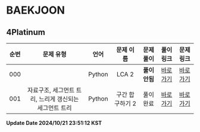 # BAEKJOON

## 4Platinum

| 순번 | 문제 유형 | 언어 | 문제 이름 | 문제 풀이 | 풀이 링크 | 문제 링크 |
| :--: |:--: |:--: |:--: |:--: |:--: |:--: |
|000||Python|LCA 2|**풀이안됨**|[바로가기](https://github.com/westreed/ProgrammersAlgorithm/blob/main/BAEKJOON/4Platinum/LCA%202%20X.py)|[바로가기](https://www.acmicpc.net/problem/11438)|
|001|자료구조, 세그먼트 트리, 느리게 갱신되는 세그먼트 트리|Python|구간 합 구하기 2|풀이완료|[바로가기](https://github.com/westreed/ProgrammersAlgorithm/blob/main/BAEKJOON/4Platinum/%EA%B5%AC%EA%B0%84%20%ED%95%A9%20%EA%B5%AC%ED%95%98%EA%B8%B0%202.py)|[바로가기](https://www.acmicpc.net/problem/10999)|


**Update Date 2024/10/21 23:51:12 KST**